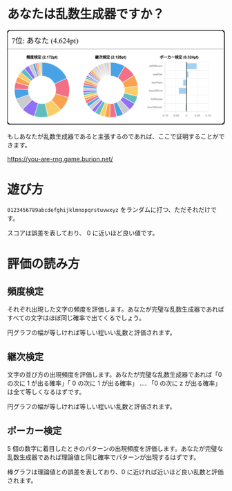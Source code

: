 # あなたは乱数生成器ですか？

<img src="./screenshots/result.png">

もしあなたが乱数生成器であると主張するのであれば、ここで証明することができます。

https://you-are-rng.game.burion.net/

# 遊び方

`0123456789abcdefghijklmnopqrstuvwxyz` をランダムに打つ、ただそれだけです。

スコアは誤差を表しており、 0 に近いほど良い値です。

# 評価の読み方

## 頻度検定

それぞれ出現した文字の頻度を評価します。あなたが完璧な乱数生成器であればすべての文字はほぼ同じ確率で出てくるでしょう。

円グラフの幅が等しければ等しい程いい乱数と評価されます。

## 継次検定

文字の並び方の出現頻度を評価します。あなたが完璧な乱数生成器であれば「0 の次に 1 が出る確率」「 0 の次に 1 が出る確率」 .... 「0 の次に z が出る確率」は全て等しくなるはずです。

円グラフの幅が等しければ等しい程いい乱数と評価されます。

## ポーカー検定

5 個の数字に着目したときのパターンの出現頻度を評価します。あなたが完璧な乱数生成器であれば理論値と同じ確率でパターンが出現するはずです。

棒グラフは理論値との誤差を表しており、0 に近ければ近いほど良い乱数と評価されます。
